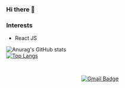 <!--
**youngminss/youngminss** is a ✨ _special_ ✨ repository because its `README.md` (this file) appears on your GitHub profile.

Here are some ideas to get you started:

- 🔭 I’m currently working on ...
- 🌱 I’m currently learning ...
- 👯 I’m looking to collaborate on ...
- 🤔 I’m looking for help with ...
- 💬 Ask me about ...
- 📫 How to reach me: ...
- 😄 Pronouns: ...
- ⚡ Fun fact: ...
-->

### Hi there 👋

### Interests

+ React JS


![Anurag's GitHub stats](https://github-readme-stats.vercel.app/api?username=youngminss&hide=stars&show_icons=true&theme=midnight-purple ) <br />
[![Top Langs](https://github-readme-stats.vercel.app/api/top-langs/?username=youngminss&layout=compact&theme=midnight-purple )](https://github.com/youngminss)


<!--
<div align=center>

![GitHub User's stars](https://img.shields.io/github/stars/youngminss?style=social)
![GitHub followers](https://img.shields.io/github/followers/youngminss?style=social) 
![GitHub forks](https://img.shields.io/github/forks/youngminss/youngminss?style=social)

</div>
-->

<div align=center>

<br />

<!--
[![Tech Blog Badge](http://img.shields.io/badge/-Tech%20blog-black?style=flat-square&logo=github&link=https://youngminieo1005.tistory.com/notice/56)](https://youngminieo1005.tistory.com/notice/56)
-->
[![Gmail Badge](https://img.shields.io/badge/Gmail-000000?style=flat-square&logo=Gmail&logoColor=white&link=mailto:snugyun01@gmail.com)](mailto:youngminieo1005@gmail.com)

</div>

<!--
<div align=center>

[![Hits](https://hits.seeyoufarm.com/api/count/incr/badge.svg?url=https%3A%2F%2Fgithub.com%2Fyoungminss&count_bg=%237A81A8&title_bg=%23555555&icon=&icon_color=%2367A2F2&title=hits&edge_flat=false)](https://hits.seeyoufarm.com)
  
</div>
-->
